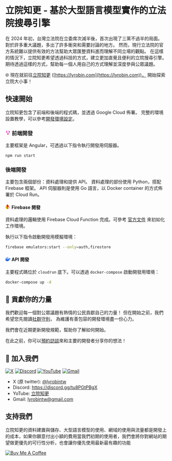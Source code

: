 # 立院知更 - 基於大型語言模型實作的立法院搜尋引擎

在 2024 年初，台灣立法院在立委席次減半後，首次出現了三黨不過半的局面。
對於許多重大議題，多出了許多衝突和需要討論的地方。
然而，現行立法院的官方系統難以提供有效的方法幫助大眾匯整資料進而理解不同立場的觀點。
在這樣的情況下，立院知更希望透過科技的方式，建立更加直覺且便利的立院搜尋引擎。
期待透過這樣的方式，幫助每一個人用自己的方式理解並深度參與公眾議題。

🌐 現在就前往[立院知更](https://lyrobin.com) ([https://lyrobin.com](https://lyrobin.com))，
開始探索立院大小事！

## 快速開始

立院知更包含了前端和後端的程式碼，並透過 Google Cloud 佈署。
完整的環境設置教學，可以參考[開發環境設定](docs/environment_setup.md)。

### <img src="docs/assets/angular.png" alt="angular" width="16"/> 前端開發

主要框架是 Angular，可透過以下指令執行開發用伺服器。

```bash
npm run start
```

### 後端開發

主要包含兩個部份：資料處理和提供 API。
資料處理的部份使用 Python，搭配 Firebase 框架。
API 伺服器則是使用 Go 語言，以 Docker container 的方式佈署於 Cloud Run。

#### <img src="docs/assets/firebase.png" alt="firebase" width="16"/> Firebase 開發

資料處理的邏輯使用 Firebase Cloud Function 完成。可參考
[官方文件](https://firebase.google.com/docs/functions/get-started?gen=2nd)
來初如化工作環境。

執行以下指令啟動開發用模擬環境：

```bash
firebase emulators:start --only=auth,firestore
```

#### <img src="docs/assets/docker.png" alt="docker" width="16"/> API 開發

主要程式碼位於 `cloudrun` 底下。可以透過 `docker-compose` 啟動開發用環境：

```bash
docker-compose up -d
```

## 🔰 貢獻你的力量

我們歡迎每一個對公眾議題有熱情的公民貢獻自己的力量！
但在開始之前，我們希望您先閱讀[社群守則](docs/code_of_conduct.md)，
為維護有善包容的開發環境盡一份心力。

我們會在近期更新開發規範，幫助你了解如何開始。

在此之前，你可以[預約訪談](https://calendar.app.google/YrNrYZLWvxmT4VvT9)來和主要的開發者分享你的想法！

## 📣 加入我們

[![X](https://img.shields.io/badge/@lyrobintw-%23000000.svg?style=for-the-badge&logo=X&logoColor=white)](https://x.com/lyrobintw)
[![Discord](https://img.shields.io/badge/Discord-%235865F2.svg?style=for-the-badge&logo=discord&logoColor=white)](https://discord.gg/xRgpmV4z)
[![YouTube](https://img.shields.io/badge/YouTube-%23FF0000.svg?style=for-the-badge&logo=YouTube&logoColor=white)](https://www.youtube.com/channel/UC-ZDaiyWzJRLLB0pklIEoOQ)
[![Gmail](https://img.shields.io/badge/Gmail-D14836?style=for-the-badge&logo=gmail&logoColor=white)](mailto:lyrobin@gmail.com)

- X (原 twitter): [@lyrobintw](https://x.com/lyrobintw)
- Discord: https://discord.gg/tu8PGtPBgX
- YoTube: [立院知更](https://www.youtube.com/channel/UC-ZDaiyWzJRLLB0pklIEoOQ)
- Gmail: lyrobintw@gmail.com

## 支持我們

立院知更的資料建置與儲存、大型語言模型的使用、網域的使用與流量都是開發上的成本，如果你願意付出小額的費用當我們初期的使用者，我們會將你對網站的期望做更優先的可行性分析，也會讓你優先使用最新最有趣的功能

<a
    href="https://www.buymeacoffee.com/blueworryb6"
    target="_blank"
    class="mx-2">
<img
    src="https://cdn.buymeacoffee.com/buttons/v2/default-yellow.png"
    alt="Buy Me A Coffee"
    style="height: 40px !important; width: 180px !important" />
</a>
